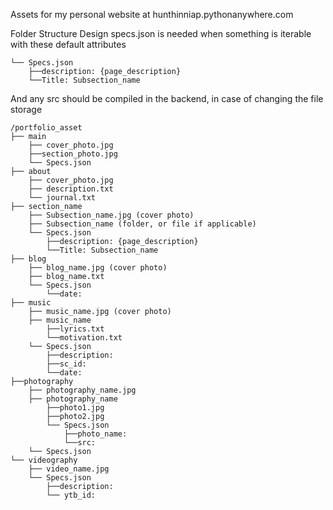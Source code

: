 Assets for my personal website at
hunthinniap.pythonanywhere.com

Folder Structure Design
specs.json is needed when something is iterable with these default attributes
```
└── Specs.json
    ├──description: {page_description}
    └──Title: Subsection_name
```
And any src should be compiled in the backend, in case of changing the file storage

```
/portfolio_asset
├── main
    ├── cover_photo.jpg
	├──section_photo.jpg
	└── Specs.json
├── about
	├── cover_photo.jpg
	├── description.txt
	└── journal.txt
├── section_name
    ├── Subsection_name.jpg (cover photo)
    ├── Subsection_name (folder, or file if applicable)
    └── Specs.json
        ├──description: {page_description}
        └──Title: Subsection_name
├── blog
    ├── blog_name.jpg (cover photo)
    ├── blog_name.txt
    └── Specs.json
        └──date: 
├── music
    ├── music_name.jpg (cover photo)
    ├── music_name
        ├──lyrics.txt
        └──motivation.txt
    └── Specs.json
        ├──description:
        ├──sc_id:
        └──date:
├──photography
    ├── photography_name.jpg 
    ├── photography_name
        ├──photo1.jpg
        ├──photo2.jpg
        └── Specs.json
            ├──photo_name:
            └──src:
    └── Specs.json
└── videography
    ├── video_name.jpg 
    └── Specs.json
        ├──description:
        └── ytb_id:

```
